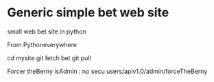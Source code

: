# Generic simple bet web site
small web bet site in python

From Pythoneverywhere

cd mysite
git fetch bet
git pull

Forcer theBerny isAdmin : no secu
users/apiv1.0/admin/forceTheBerny

